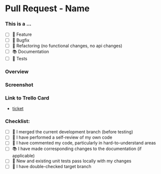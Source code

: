 <!-- Title of Pull Request -->
# Pull Request - Name

<!-- Please check the one that applies to this PR using "x". -->
### This is a ...
- [ ] 🌟 Feature
- [ ] 🔧 Bugfix
- [ ] 🔄 Refactoring (no functional changes, no api changes)
- [ ] 📚 Documentation
- [ ] 🧪 Tests

### Overview
<!--- Describe your changes in detail -->

### Screenshot
<!--- Include screenshots for UI changes -->

### Link to Trello Card
<!--- Provide link to Trello ticket card -->
- [ticket]()

### Checklist:

<!--- Go over all the following points, and put an `x` in all the boxes that apply. -->
- [ ] 🔄 I merged the current development branch (before testing)
- [ ] 👀 I have performed a self-review of my own code
- [ ] 💬 I have commented my code, particularly in hard-to-understand areas
- [ ] 📚 I have made corresponding changes to the documentation (if applicable)
- [ ] 🧪 New and existing unit tests pass locally with my changes
- [ ] 🎯 I have double-checked target branch